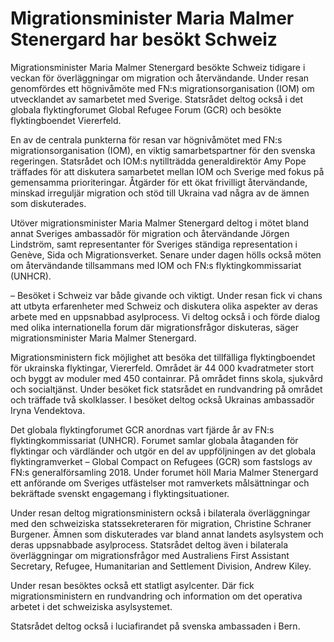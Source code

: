 # Migrationsminister Maria Malmer Stenergard har besökt Schweiz

Migrationsminister Maria Malmer Stenergard besökte Schweiz tidigare i veckan för överläggningar om migration och återvändande. Under resan genomfördes ett högnivåmöte med FN:s migrationsorganisation (IOM) om utvecklandet av samarbetet med Sverige. Statsrådet deltog också i det globala flyktingforumet Global Refugee Forum (GCR) och besökte flyktingboendet Viererfeld.


En av de centrala punkterna för resan var högnivåmötet med FN:s migrationsorganisation (IOM), en viktig samarbetspartner för den svenska regeringen. Statsrådet och IOM:s nytillträdda generaldirektör Amy Pope träffades för att diskutera samarbetet mellan IOM och Sverige med fokus på gemensamma prioriteringar. Åtgärder för ett ökat frivilligt återvändande, minskad irreguljär migration och stöd till Ukraina vad några av de ämnen som diskuterades.

Utöver migrationsminister Maria Malmer Stenergard deltog i mötet bland annat Sveriges ambassadör för migration och återvändande Jörgen Lindström, samt representanter för Sveriges ständiga representation i Genève, Sida och Migrationsverket. Senare under dagen hölls också möten om återvändande tillsammans med IOM och FN:s flyktingkommissariat (UNHCR).

– Besöket i Schweiz var både givande och viktigt. Under resan fick vi chans att utbyta erfarenheter med Schweiz och diskutera olika aspekter av deras arbete med en uppsnabbad asylprocess. Vi deltog också i och förde dialog med olika internationella forum där migrationsfrågor diskuteras, säger migrationsminister Maria Malmer Stenergard.

Migrationsministern fick möjlighet att besöka det tillfälliga flyktingboendet för ukrainska flyktingar, Viererfeld. Området är 44 000 kvadratmeter stort och byggt av moduler med 450 containrar. På området finns skola, sjukvård och socialtjänst. Under besöket fick statsrådet en rundvandring på området och träffade två skolklasser. I besöket deltog också Ukrainas ambassadör Iryna Vendektova.

Det globala flyktingforumet GCR anordnas vart fjärde år av FN:s flyktingkommissariat (UNHCR). Forumet samlar globala åtaganden för flyktingar och värdländer och utgör en del av uppföljningen av det globala flyktingramverket – Global Compact on Refugees (GCR) som fastslogs av FN:s generalförsamling 2018\. Under forumet höll Maria Malmer Stenergard ett anförande om Sveriges utfästelser mot ramverkets målsättningar och bekräftade svenskt engagemang i flyktingsituationer.

Under resan deltog migrationsministern också i bilaterala överläggningar med den schweiziska statssekreteraren för migration, Christine Schraner Burgener. Ämnen som diskuterades var bland annat landets asylsystem och deras uppsnabbade asylprocess. Statsrådet deltog även i bilaterala överläggningar om migrationsfrågor med Australiens First Assistant Secretary, Refugee, Humanitarian and Settlement Division, Andrew Kiley.

Under resan besöktes också ett statligt asylcenter. Där fick migrationsministern en rundvandring och information om det operativa arbetet i det schweiziska asylsystemet.

Statsrådet deltog också i luciafirandet på svenska ambassaden i Bern.
